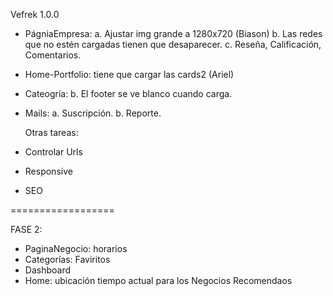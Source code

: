 Vefrek 1.0.0

- PágniaEmpresa:
  a. Ajustar img grande a 1280x720 (Biason)
  b. Las redes que no estén cargadas tienen que desaparecer.
  c. Reseña, Calificación, Comentarios.

- Home-Portfolio: tiene que cargar las cards2 (Ariel)

- Cateogría:
  b. El footer se ve blanco cuando carga.

- Mails:
  a. Suscripción.
  b. Reporte.

  Otras tareas:

- Controlar Urls
- Responsive
- SEO

==================

FASE 2:

- PaginaNegocio: horarios
- Categorías: Faviritos
- Dashboard
- Home: ubicación tiempo actual para los Negocios Recomendaos
